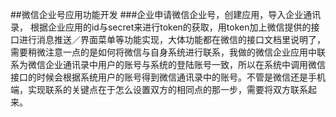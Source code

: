 ##微信企业号应用功能开发
###企业申请微信企业号，创建应用，导入企业通讯录，
根据企业应用的id与secret来进行token的获取，用token加上微信提供的接口进行消息推送／界面菜单等功能实现，大体功能都在微信的接口文档里说明了，需要稍微注意一点的是如何将微信与自身系统进行联系，我做的微信企业应用中联系为微信企业通讯录中用户的账号与系统的登陆账号一致，所以在系统中调用微信接口的时候会根据系统用户的账号得到微信通讯录中的账号。不管是微信还是手机端，实现联系的关键点在于怎么设置双方的相同点的那一步，需要将双方联系起来。